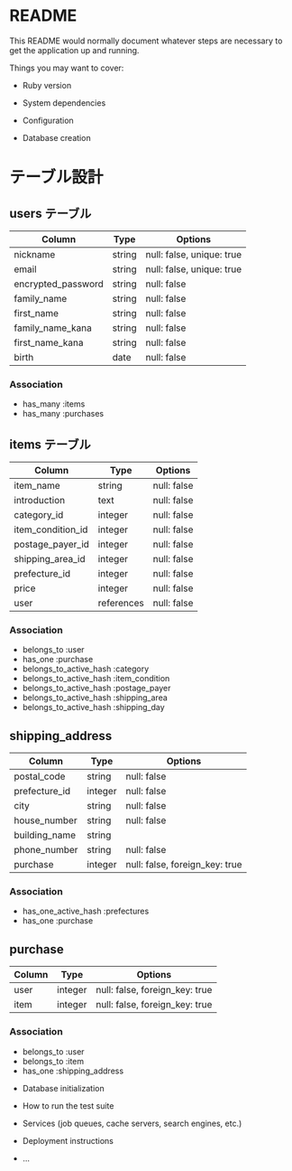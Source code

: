 # README

This README would normally document whatever steps are necessary to get the
application up and running.

Things you may want to cover:

* Ruby version

* System dependencies

* Configuration

* Database creation
# テーブル設計

## users テーブル

| Column             | Type   | Options                   |
| ------------------ | ------ | ------------------------- |
| nickname           | string | null: false, unique: true |
| email              | string | null: false, unique: true |
| encrypted_password | string | null: false               |
| family_name        | string | null: false               |
| first_name         | string | null: false               |
| family_name_kana   | string | null: false               |
| first_name_kana    | string | null: false               |
| birth      　　　   | date   | null: false               |

### Association
- has_many :items
- has_many :purchases

## items テーブル

| Column            | Type       | Options     |
| ----------------- | ---------- | ----------- |
| item_name         | string     | null: false |
| introduction      | text       | null: false |
| category_id       | integer    | null: false |
| item_condition_id | integer    | null: false |
| postage_payer_id  | integer    | null: false |
| shipping_area_id  | integer    | null: false |
| prefecture_id     | integer    | null: false |
| price             | integer    | null: false |
| user              | references | null: false |

### Association

- belongs_to :user
- has_one :purchase
- belongs_to_active_hash :category
- belongs_to_active_hash :item_condition
- belongs_to_active_hash :postage_payer
- belongs_to_active_hash :shipping_area
- belongs_to_active_hash :shipping_day


## shipping_address
| Column        | Type       | Options                        |
| ------------- | ---------- | ------------------------------ |
| postal_code   | string     | null: false                    |
| prefecture_id | integer    | null: false                    |
| city          | string     | null: false                    |
| house_number  | string     | null: false                    |
| building_name | string     |                                |
| phone_number  | string     | null: false                    |
| purchase      | integer    | null: false, foreign_key: true |

### Association
- has_one_active_hash :prefectures
- has_one :purchase


## purchase
| Column           | Type    | Options                        |
| ---------------- | ------- | ------------------------------ |
| user             | integer | null: false, foreign_key: true |
| item             | integer | null: false, foreign_key: true |

### Association
- belongs_to :user
- belongs_to :item
- has_one :shipping_address



* Database initialization

* How to run the test suite

* Services (job queues, cache servers, search engines, etc.)

* Deployment instructions

* ...
